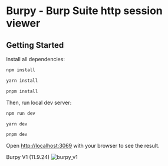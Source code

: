 # Burpy - Burp Suite http session viewer

## Getting Started

Install all dependencies:

```bash
npm install
```

```bash
yarn install
```

```bash
pnpm install
```

Then, run local dev server:

```bash
npm run dev
```

```bash
yarn dev
```

```bash
pnpm dev
```

Open [http://localhost:3069](http://localhost:3069) with your browser to see the result.

Burpy V1 (11.9.24)
![burpy_v1](https://github.com/user-attachments/assets/452a67bc-f282-47b7-9ee9-c309613f1023)
